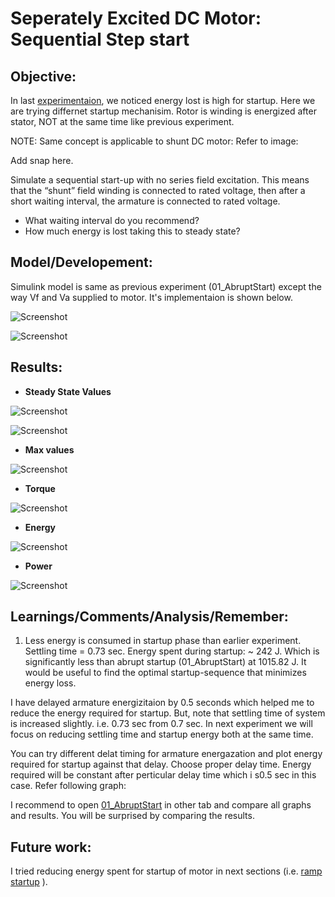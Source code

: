 # Seperately Excited DC Motor: Sequential Step start

## Objective: 

In last [experimentaion](https://github.com/VishalDevnale/ControlSystem/tree/master/ElectricMachines/DC_Motors/01_SeperatelyExcitedDCMotor/01_AbruptStart), we noticed energy lost is high for startup.
Here we are trying differnet startup mechanisim. Rotor is winding is energized after stator, NOT at the same time like previous experiment.

NOTE: Same concept is applicable to shunt DC motor: Refer to image:

Add snap here.

Simulate a sequential start-up with no series field excitation. This means that the “shunt” field winding is connected to rated voltage, then after a short waiting interval, the armature is connected to rated voltage. 

* What waiting interval do you recommend? 
* How much energy is lost taking this to steady state?

## Model/Developement:

Simulink model is same as previous experiment (01_AbruptStart) except the way Vf and Va supplied to motor. It's implementaion is shown below.  

![Screenshot](08_HowToChangeVaTiming.PNG)

![Screenshot](09_AppliedVoltages.PNG)

## Results:

* **Steady State Values**

![Screenshot](02_SS_Comment.PNG)

![Screenshot](04_Figure1.png)

* **Max values**

![Screenshot](03_Max_Comment.PNG)

* **Torque**

![Screenshot](05_Figure2.png)

* **Energy**

![Screenshot](06_Figure3.png)

* **Power**

![Screenshot](07_Figure4.png)

## Learnings/Comments/Analysis/Remember:
1. Less energy is consumed in startup phase than earlier experiment. Settling time = 0.73 sec. Energy spent during startup: ~ 242 J.
Which is significantly less than abrupt startup (01_AbruptStart) at 1015.82 J. It would be useful to find the optimal startup-sequence
that minimizes energy loss.

I have delayed armature energizitaion by 0.5 seconds which helped me to reduce the energy required for startup.
But, note that settling time of system is increased slightly. i.e. 0.73 sec from 0.7 sec. In next experiment we will focus on reducing settling time and startup energy both at the same time.  

You can try different delat timing for armature energazation and plot energy required for startup against that delay. Choose proper delay time. Energy required will be constant after perticular delay time which i s0.5 sec in this case. Refer following graph: 

I recommend to open [01_AbruptStart](https://github.com/VishalDevnale/ControlSystem/tree/master/ElectricMachines/DC_Motors/01_SeperatelyExcitedDCMotor/01_AbruptStart) in other tab and compare all graphs and results. You will be surprised by comparing the results.

## Future work:
I tried reducing energy spent for startup of motor in next sections (i.e. [ramp startup](https://github.com/VishalDevnale/ControlSystem/tree/master/ElectricMachines/DC_Motors/01_SeperatelyExcitedDCMotor/03_RampStart) ).
